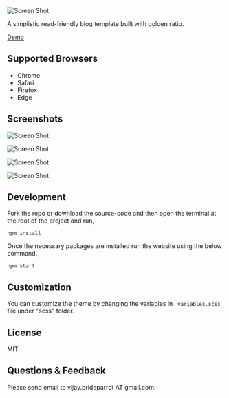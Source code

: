 ![Screen Shot](https://github.com/VJAI/fibonacci/blob/master/fibonacci.png)

A simplistic read-friendly blog template built with golden ratio.

[Demo](https://vjai.github.io/fibonacci/index.html)

## Supported Browsers

- Chrome
- Safari
- Firefox
- Edge

## Screenshots

![Screen Shot](https://github.com/VJAI/fibonacci/blob/master/assets/home.png)

![Screen Shot](https://github.com/VJAI/fibonacci/blob/master/assets/detail.png)

![Screen Shot](https://github.com/VJAI/fibonacci/blob/master/assets/contact.png)

![Screen Shot](https://github.com/VJAI/fibonacci/blob/master/assets/about.png)

## Development

Fork the repo or download the source-code and then open the terminal at the root of the project and run,

```
npm install
```

Once the necessary packages are installed run the website using the below command.

```
npm start
```

## Customization

You can customize the theme by changing the variables in `_variables.scss` file under "scss" folder.

## License

MIT

## Questions & Feedback

Please send email to vijay.prideparrot AT gmail.com.